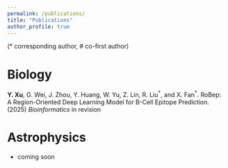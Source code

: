 ```yaml
---
permalink: /publications/
title: "Publications"
author_profile: true
---
```


(* corresponding author, # co-first author)

Biology
=======
**Y. Xu**, G. Wei, J. Zhou, Y. Huang, W. Yu, Z. Lin, R. Liu<sup>\*</sup>, and X. Fan<sup>\*</sup>. RoBep: A Region-Oriented Deep Learning Model for B-Cell Epitope Prediction. (2025) *Bioinformatics* in revision

Astrophysics
============
- coming soon



